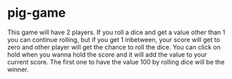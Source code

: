 # pig-game

This game will have 2 players. 
If you roll a dice and get a value other than 1 you can continue rolling, but if you get 1 inbetween, your score will get to zero and other player will get the chance to roll the dice. You can click on hold when you wanna hold the score and it will add the value to your current score. The first one to have the value 100 by rolling dice will be the winner. 
